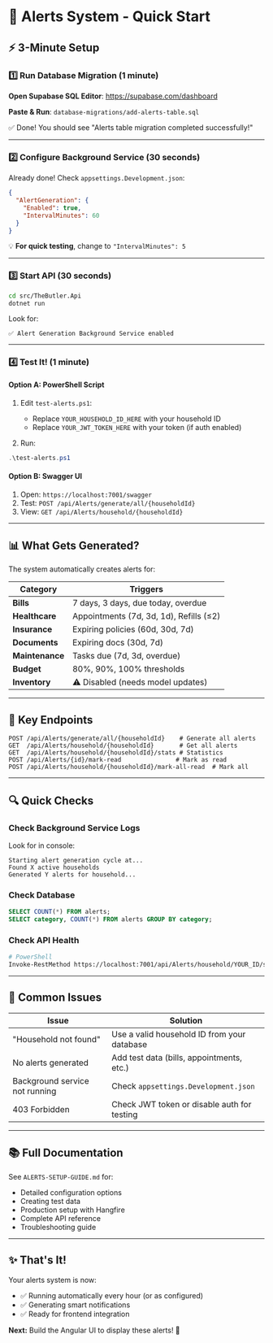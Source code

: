 # 🚀 Alerts System - Quick Start

## ⚡ 3-Minute Setup

### 1️⃣ Run Database Migration (1 minute)

**Open Supabase SQL Editor**: https://supabase.com/dashboard

**Paste & Run**: `database-migrations/add-alerts-table.sql`

✅ Done! You should see "Alerts table migration completed successfully!"

---

### 2️⃣ Configure Background Service (30 seconds)

Already done! Check `appsettings.Development.json`:

```json
{
  "AlertGeneration": {
    "Enabled": true,
    "IntervalMinutes": 60
  }
}
```

💡 **For quick testing**, change to `"IntervalMinutes": 5`

---

### 3️⃣ Start API (30 seconds)

```bash
cd src/TheButler.Api
dotnet run
```

Look for:
```
✅ Alert Generation Background Service enabled
```

---

### 4️⃣ Test It! (1 minute)

#### Option A: PowerShell Script

1. Edit `test-alerts.ps1`:
   - Replace `YOUR_HOUSEHOLD_ID_HERE` with your household ID
   - Replace `YOUR_JWT_TOKEN_HERE` with your token (if auth enabled)

2. Run:
```powershell
.\test-alerts.ps1
```

#### Option B: Swagger UI

1. Open: `https://localhost:7001/swagger`
2. Test: `POST /api/Alerts/generate/all/{householdId}`
3. View: `GET /api/Alerts/household/{householdId}`

---

## 📊 What Gets Generated?

The system automatically creates alerts for:

| Category | Triggers |
|----------|----------|
| **Bills** | 7 days, 3 days, due today, overdue |
| **Healthcare** | Appointments (7d, 3d, 1d), Refills (≤2) |
| **Insurance** | Expiring policies (60d, 30d, 7d) |
| **Documents** | Expiring docs (30d, 7d) |
| **Maintenance** | Tasks due (7d, 3d, overdue) |
| **Budget** | 80%, 90%, 100% thresholds |
| **Inventory** | ⚠️ Disabled (needs model updates) |

---

## 🎯 Key Endpoints

```
POST /api/Alerts/generate/all/{householdId}    # Generate all alerts
GET  /api/Alerts/household/{householdId}       # Get all alerts
GET  /api/Alerts/household/{householdId}/stats # Statistics
POST /api/Alerts/{id}/mark-read               # Mark as read
POST /api/Alerts/household/{householdId}/mark-all-read  # Mark all
```

---

## 🔍 Quick Checks

### Check Background Service Logs

Look for in console:
```
Starting alert generation cycle at...
Found X active households
Generated Y alerts for household...
```

### Check Database

```sql
SELECT COUNT(*) FROM alerts;
SELECT category, COUNT(*) FROM alerts GROUP BY category;
```

### Check API Health

```bash
# PowerShell
Invoke-RestMethod https://localhost:7001/api/Alerts/household/YOUR_ID/stats
```

---

## 🐛 Common Issues

| Issue | Solution |
|-------|----------|
| "Household not found" | Use a valid household ID from your database |
| No alerts generated | Add test data (bills, appointments, etc.) |
| Background service not running | Check `appsettings.Development.json` |
| 403 Forbidden | Check JWT token or disable auth for testing |

---

## 📚 Full Documentation

See `ALERTS-SETUP-GUIDE.md` for:
- Detailed configuration options
- Creating test data
- Production setup with Hangfire
- Complete API reference
- Troubleshooting guide

---

## ✨ That's It!

Your alerts system is now:
- ✅ Running automatically every hour (or as configured)
- ✅ Generating smart notifications
- ✅ Ready for frontend integration

**Next:** Build the Angular UI to display these alerts! 🎨

